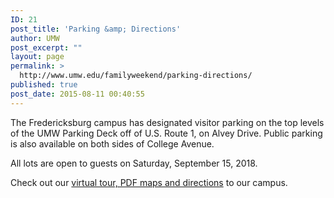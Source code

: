 ```yaml
---
ID: 21
post_title: 'Parking &amp; Directions'
author: UMW
post_excerpt: ""
layout: page
permalink: >
  http://www.umw.edu/familyweekend/parking-directions/
published: true
post_date: 2015-08-11 00:40:55
---
```

The Fredericksburg campus has designated visitor parking on the top levels of the UMW Parking Deck off of U.S. Route 1, on Alvey Drive. Public parking is also available on both sides of College Avenue.

All lots are open to guests on Saturday, September 15, 2018.

Check out our <a href="http://www.umw.edu/visitors/">virtual tour, PDF maps and directions</a> to our campus.
<h2></h2>